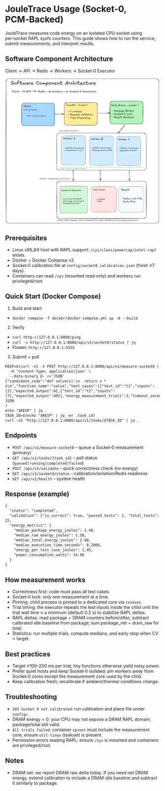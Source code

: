 # JouleTrace Usage (Socket‑0, PCM‑Backed)

JouleTrace measures code energy on an isolated CPU socket using per‑socket RAPL sysfs counters. This guide shows how to run the service, submit measurements, and interpret results.

## Software Component Architecture

Client → API → Redis → Workers → Socket‑0 Executor

![Software Component Architecture](assets/socket0_architecture.png)

## Prerequisites
- Linux x86_64 host with RAPL support: `/sys/class/powercap/intel-rapl` exists.
- Docker + Docker Compose v2.
- Socket‑0 calibration file at `config/socket0_calibration.json` (fresh ≤7 days).
- Containers can read `/sys` (mounted read‑only) and workers run privileged/root.

## Quick Start (Docker Compose)
1) Build and start
- `docker compose -f docker/docker-compose.yml up -d --build`

2) Verify
- `curl http://127.0.0.1:8000/ping`
- `curl -s http://127.0.0.1:8000/api/v1/socket0/status | jq`
- Flower: `http://127.0.0.1:5555`

3) Submit + poll
```
RESP=$(curl -sS -X POST http://127.0.0.1:8000/api/v1/measure-socket0 \
  -H 'Content-Type: application/json' \
  --data-binary @- <<'JSON'
{"candidate_code":"def solve(x):\n  return x * x\n","function_name":"solve","test_cases":[{"test_id":"t1","inputs":[2],"expected_output":4},{"test_id":"t2","inputs":[7],"expected_output":49}],"energy_measurement_trials":3,"timeout_seconds":20}
JSON
)
echo "$RESP" | jq .
TASK_ID=$(echo "$RESP" | jq -er .task_id)
curl -sS "http://127.0.0.1:8000/api/v1/tasks/$TASK_ID" | jq .
```

## Endpoints
- `POST /api/v1/measure-socket0` – queue a Socket‑0 measurement (primary)
- `GET /api/v1/tasks/{task_id}` – poll status (`queued|running|completed|failed`)
- `POST /api/v1/validate` – quick correctness check (no energy)
- `GET /api/v1/socket0/status` – calibration/isolation/Redis readiness
- `GET /api/v1/health` – system health

## Response (example)
```
{
  "status": "completed",
  "validation": {"is_correct": true, "passed_tests": 2, "total_tests": 2},
  "energy_metrics": {
    "median_package_energy_joules": 1.40,
    "median_ram_energy_joules": 1.50,
    "median_total_energy_joules": 2.90,
    "median_execution_time_seconds": 0.2066,
    "energy_per_test_case_joules": 1.45,
    "power_consumption_watts": 14.06
  }
}
```

## How measurement works
- Correctness first: code must pass all test cases.
- Socket‑0 lock: only one measurement at a time.
- Pinning: child process is pinned to a dedicated core via `taskset`.
- Trial timing: the executor repeats the test inputs inside the child until the trial wall time ≥ a minimum (default 0.2 s) to stabilize RAPL deltas.
- RAPL deltas: read package + DRAM counters before/after; subtract calibrated idle baseline from package; sum package_net + dram_raw for total.
- Statistics: run multiple trials, compute medians, and early‑stop when CV < target.

## Best practices
- Target ≥100–200 ms per trial; tiny functions otherwise yield noisy power.
- Prefer quiet hosts and keep Socket‑0 isolated; pin workers away from Socket‑0 cores except the measurement core used by the child.
- Keep calibration fresh; recalibrate if ambient/thermal conditions change.

## Troubleshooting
- `503 Socket 0 not calibrated`: run calibration and place file under `config/`.
- DRAM energy = 0: your CPU may not expose a DRAM RAPL domain; package/total still valid.
- `All trials failed`: container `cpuset` must include the measurement core; ensure `util-linux` (taskset) is present.
- Permission errors reading RAPL: ensure `/sys` is mounted and containers are privileged/root.

## Notes
- DRAM net: we report DRAM raw delta today. If you need net DRAM energy, extend calibration to include a DRAM idle baseline and subtract it similarly to package.
